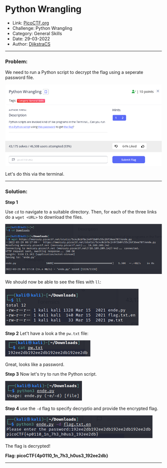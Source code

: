 # **Python Wrangling**
* Link: [PicoCTF.org](https://picoctf.org/)
* Challenge: Python Wrangling
* Category: General Skills
* Date: 29-03-2022
* Author: [DjikstraCS](https://github.com/DjikstraCS)

---

### **Problem:**

We need to run a Python script to decrypt the flag using a seperate password file.

![](./attachments/Pasted%20image%2020220329134632.png)


Let's do this via the terminal.

---

### **Solution:**

**Step 1**

Use `cd` to navigate to a suitable directory.
Then, for each of the three links do a `wget <URL>` to download the files.

![](./attachments/Pasted%20image%2020220329142042.png)

We should now be able to see the files with `ll`:

![](./attachments/Pasted%20image%2020220329142014.png)

**Step 2**
Let't have a look a the `pw.txt` file:

![](./attachments/Pasted%20image%2020220330000430.png)

Great, looks like a password.

**Step 3**
Now let's try to run the Python script.

![](./attachments/Pasted%20image%2020220330000720.png)


**Step 4**
use the `-d` flag to specify decryptio and provide the encrypted flag.

![](./attachments/Pasted%20image%2020220330001443.png)

The flag is decrypted!

**Flag: picoCTF{4p0110_1n_7h3_h0us3_192ee2db}**

---
